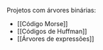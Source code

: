 
Projetos com árvores binárias:
- [[Código Morse]]
- [[Códigos de Huffman]]
- [[Árvores de expressões]]